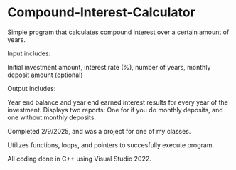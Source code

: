 # Compound-Interest-Calculator
Simple program that calculates compound interest over a certain amount of years.

Input includes:

Initial investment amount,
 interest rate (%),
 number of years,
 monthly deposit amount (optional)

Output includes:

Year end balance and year end earned interest results for every year of the investment.
Displays two reports: One for if you do monthly deposits, and one without monthly deposits.

Completed 2/9/2025, and was a project for one of my classes.

Utilizes functions, loops, and pointers to succesfully execute program.

All coding done in C++ using Visual Studio 2022.

